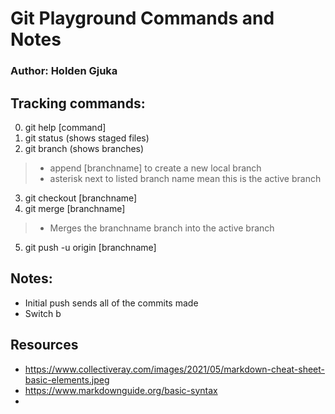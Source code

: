 # Git Playground Commands and Notes

### Author: Holden Gjuka

## Tracking commands:

0. git help \[command]
1. git status (shows staged files)
2. git branch (shows branches)
> - append \[branchname] to create a new local branch 
> - asterisk next to listed branch name mean this is the active branch
3. git checkout \[branchname]
4. git merge \[branchname]
> - Merges the branchname branch into the active branch
5. git push -u origin \[branchname]


## Notes:
- Initial push sends all of the commits made
- Switch b

## Resources
- https://www.collectiveray.com/images/2021/05/markdown-cheat-sheet-basic-elements.jpeg
- https://www.markdownguide.org/basic-syntax
- 
